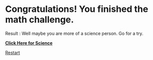 # Congratulations! You finished the math challenge.  

Result : Well maybe you are more of a science person. Go for a try.  

[**Click Here for Science**](../Question-Files/science.md)  

[Restart](../Home.md)
